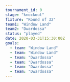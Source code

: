 ```yaml
---
tournament_id: 0
stage: "knockout"
fixture: "Round of 32"
team1: "Window Land"
team2: "Dwardossa"
status: "played"
date: 2020-03-31T15:30:00Z
goals:
  - team: "Window Land"
  - team: "Window Land"
  - team: "Dwardossa"
  - team: "Dwardossa"
  - team: "Dwardossa"
  - team: "Dwardossa"
---
```

